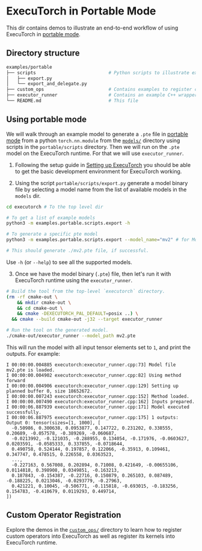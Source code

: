 # ExecuTorch in Portable Mode

This dir contains demos to illustrate an end-to-end workflow of using ExecuTorch in [portable mode](../../docs/source/concepts.md#portable-mode-lean-mode).


## Directory structure
```bash
examples/portable
├── scripts                           # Python scripts to illustrate export workflow
│   ├── export.py
│   └── export_and_delegate.py
├── custom_ops                        # Contains examples to register custom operators into PyTorch as well as register its kernels into ExecuTorch runtime
├── executor_runner                   # Contains an example C++ wrapper around the ExecuTorch runtime
└── README.md                         # This file
```

## Using portable mode

We will walk through an example model to generate a `.pte` file in [portable mode](../../docs/source/concepts.md#portable-mode-lean-mode) from a python `torch.nn.module`
from the [`models/`](../models) directory using scripts in the `portable/scripts` directory. Then we will run on the `.pte` model on the ExecuTorch runtime. For that we will use `executor_runner`.


1. Following the setup guide in [Setting up ExecuTorch](https://pytorch.org/executorch/stable/getting-started-setup)
you should be able to get the basic development environment for ExecuTorch working.

2. Using the script `portable/scripts/export.py` generate a model binary file by selecting a
model name from the list of available models in the `models` dir.


```bash
cd executorch # To the top level dir

# To get a list of example models
python3 -m examples.portable.scripts.export -h

# To generate a specific pte model
python3 -m examples.portable.scripts.export --model_name="mv2" # for MobileNetv2

# This should generate ./mv2.pte file, if successful.
```

Use `-h` (or `--help`) to see all the supported models.

3. Once we have the model binary (`.pte`) file, then let's run it with ExecuTorch runtime using the `executor_runner`.

```bash
# Build the tool from the top-level `executorch` directory.
(rm -rf cmake-out \
    && mkdir cmake-out \
    && cd cmake-out \
    && cmake -DEXECUTORCH_PAL_DEFAULT=posix ..) \
  && cmake --build cmake-out -j32 --target executor_runner

# Run the tool on the generated model.
./cmake-out/executor_runner --model_path mv2.pte
```

This will run the model with all input tensor elements set to `1`, and print
the outputs. For example:
```
I 00:00:00.004885 executorch:executor_runner.cpp:73] Model file mv2.pte is loaded.
I 00:00:00.004902 executorch:executor_runner.cpp:82] Using method forward
I 00:00:00.004906 executorch:executor_runner.cpp:129] Setting up planned buffer 0, size 18652672.
I 00:00:00.007243 executorch:executor_runner.cpp:152] Method loaded.
I 00:00:00.007490 executorch:executor_runner.cpp:162] Inputs prepared.
I 00:00:06.887939 executorch:executor_runner.cpp:171] Model executed successfully.
I 00:00:06.887975 executorch:executor_runner.cpp:175] 1 outputs:
Output 0: tensor(sizes=[1, 1000], [
  -0.50986, 0.300638, 0.0953877, 0.147722, 0.231202, 0.338555, 0.20689, -0.057578, -0.389269, -0.060687,
  -0.0213992, -0.121035, -0.288955, 0.134054, -0.171976, -0.0603627, 0.0203591, -0.0585333, 0.337855, -0.0718644,
  0.490758, 0.524144, 0.197857, 0.122066, -0.35913, 0.109461, 0.347747, 0.478515, 0.226558, 0.0363523,
  ...,
  -0.227163, 0.567008, 0.202894, 0.71008, 0.421649, -0.00655106, 0.0114818, 0.398908, 0.0349851, -0.163213,
  0.187843, -0.154387, -0.22716, 0.150879, 0.265103, 0.087489, -0.188225, 0.0213046, -0.0293779, -0.27963,
  0.421221, 0.10045, -0.506771, -0.115818, -0.693015, -0.183256, 0.154783, -0.410679, 0.0119293, 0.449714,
])
```

## Custom Operator Registration

Explore the demos in the [`custom_ops/`](./custom_ops) directory to learn how to register custom operators into ExecuTorch as well as register its kernels into ExecuTorch runtime.

